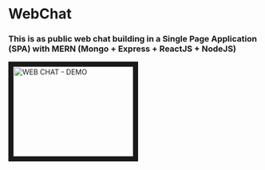 # WebChat

### This is as public web chat building in a Single Page Application (SPA) with MERN (Mongo + Express + ReactJS + NodeJS)

<a href="https://www.youtube.com/watch?v=J9WXVeIIHhg&feature=youtu.be
" target="_blank"><img src="http://img.youtube.com/vi/J9WXVeIIHhg/0.jpg" 
alt="WEB CHAT - DEMO" width="240" height="180" border="10" /></a>
